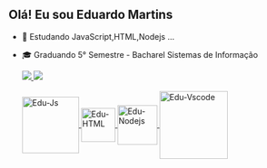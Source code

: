 ## Olá! Eu sou Eduardo Martins 

- 🌱 Estudando JavaScript,HTML,Nodejs ...
- 🎓 Graduando 5° Semestre - Bacharel Sistemas de Informação

  <div>
  <a href="https://github.com/Edu-Martins">
  <img heigth="180em" src="https://github-readme-stats.vercel.app/api?username=Edu-Martins&show_icons=true&theme=gruvbox&include_all_commits=true&count_private=true"/ >  
  <img heigth="180em" src="https://github-readme-stats.vercel.app/api/top-langs/?username=Edu-Martins&layout=compact&langs_count=16&theme=gruvbox"/ >
  </div>
  
  <div style="display:inline_block"><br>
    <img align="center" alt="Edu-Js" heigth="60" width="100" src="https://img.shields.io/badge/JavaScript-F7DF1E?style=for-the-badge&logo=javascript&logoColor=black">
    <img align="center" alt="Edu-HTML" heigth="60" width="60" src="https://img.shields.io/badge/HTML-239120?style=for-the-badge&logo=html5&logoColor=white">
    <img align="center" alt="Edu-Nodejs" heigth="60" width="70" src="https://img.shields.io/badge/Node.js-43853D?style=for-the-badge&logo=node.js&logoColor=white">
    <img align="center" alt="Edu-Vscode" heigth="100" width="120" src="https://img.shields.io/badge/Visual_Studio_Code-0078D4?style=for-the-badge&logo=visual%20studio%20code&logoColor=white">
    
    
    
                                                                 
    
    
  





























